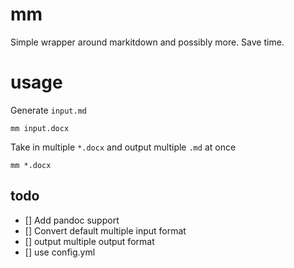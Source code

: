 # mm
Simple wrapper around markitdown and possibly more. Save time. 

# usage

Generate `input.md`
```
mm input.docx
```

Take in multiple `*.docx` and output multiple `.md` at once

```
mm *.docx
```

## todo
- [] Add pandoc support
- [] Convert default multiple input format 
- [] output multiple output format
- [] use config.yml